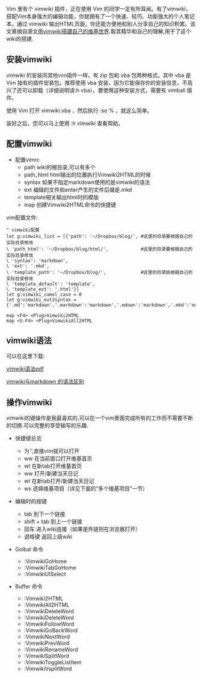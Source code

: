 <!---title:VimWiki的安装和使用-->
<!---keywords:mac,linux,vimwiki-->
<!---date:2013-05-29-->

Vim 里有个 vimwiki 插件，正在使用 Vim 的同学一定有所耳闻。有了vimwiki， 搭配Vim本身强大的编辑功能，你就拥有了一个快速、轻巧、功能强大的个人笔记本。通过 vimwiki 输出HTML页面，你还能方便地和别人分享自己的知识积累。该文章摘自源文[用vimwiki搭建自己的维基世界](http://wiki.ktmud.com/tips/vim/vimwiki-guide.html).取其精华和自己的理解,用于了这个wiki的搭建.

## 安装vimwiki

vimwiki 的安装同其他vim插件一样。有 zip 包和 vba 包两种格式。其中 vba 是 Vim 独有的插件安装包。推荐使用 vba 安装，因为它能保存你的安装信息，不高兴了还可以卸载（详细说明请:h vba）。要使用这种安装方式，需要有 vimball 插件。

使用 Vim 打开 vimwiki.vba ，然后执行 :so % ，就这么简单。

装好之后，您可以马上使用 :h vimwiki 查看帮助。

## 配置vimwiki

* 配置vimrc
    * path wiki的根目录,可以有多个
    * path_html html输出的位置执行Vimwiki2HTML的时候
    * syntax 如果不指定markdown使用的是vimwiki的语法
    * ext 编辑的文件和enter产生的文件后缀是.mkd
    * template相关输出html时的模版
    * map 创建Vimwiki2HTML命令的快捷键

vim配置文件:

    " vimwiki配置
    let g:vimwiki_list = [{'path': '~/Dropbox/blog/', #这里的目录要根据自己的实际目录修改
    \ 'path_html': '~/Dropbox/blog/html/',            #这里的目录要根据自己的实际目录修改
    \ 'syntax': 'markdown',
    \ 'ext': '.mkd',
    \ 'template_path': '~/Dropbox/blog/',             #这里的目录姚根据自己的实际目录修改
    \ 'template_default': 'template',
    \ 'template_ext': '.html'}]
    let g:vimwiki_camel_case = 0
    let g:vimwiki_ext2syntax = {'.md':'markdown','.markdown':'markdown','.mdown':'markdown','.mkd':'markdown'}
    
    map <F4> <Plug>Vimwiki2HTML
    map <S-F4> <Plug>VimwikiAll2HTML


## vimwiki语法

可以在这里下载:

[vimwiki语法pdf](vimwikiqrc.pdf)

[vimwiki与markdown 的语法区别](../prog/markdown.html)

## 操作vimwiki

vimwiki的键操作是我最喜欢的,可以在一个vim里面完成所有的工作而不需要不断的切换.可以完整的享受输写的乐趣.

* 快捷键总览
    * <leader>为'\',直接vim就可以打开
    * <leader>ww 在当前窗口打开维基首页
    * <leader>wt 在新tab打开维基首页
    * <leader>w<leader>w 打开/新建当天日记
    * <leader>w<keader>t 在新tab打开/新建当天日记
    * <leader>ws 选择维基项目（详见下面的“多个维基项目”一节）
     
* 编辑时的按键
    * tab 到下一个链接
    * shift + tab 到上一个链接
    * 回车 进入wiki连接（如果是外链则在浏览器打开）
    * 退格键 返回上级wiki

* Golbal 命令

    * :VimwikiGoHome
    * :VimwikiTabGoHome
    * :VimwikiUISelect
    
* Buffer 命令

    * :Vimwiki2HTML
    * :VimwikiAll2HTML
    * :VimwikiDeleteWord
    * :VimwikiDeleteWord
    * :VimwikiFollowWord
    * :VimwikiGoBackWord
    * :VimwikiNextWord
    * :VimwikiPrevWord
    * :VimwikiRenameWord
    * :VimwikiSplitWord
    * :VimwikiToggleListItem
    * :VimwikiVsplitWord
